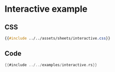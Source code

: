 # Interactive example

<canvas id="bevy"></canvas>
<script type="module">
    // Import and run your bevy wasm code
    import init from './theme.js'
    init();
</script>

## CSS

```css
{{#include ../../assets/sheets/interactive.css}}
```

## Code

```rust
{{#include ../../examples/interactive.rs}}
```
